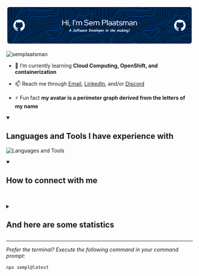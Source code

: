 ![Header](./github-header-image.png)


<p align="left"> <img src="https://komarev.com/ghpvc/?username=semplaatsman&label=Profile%20views&color=0e75b6&style=flat" alt="semplaatsman" /> </p>

- 🌱 I’m currently learning **Cloud Computing, OpenShift, and containerization**

- 📫 Reach me through [Email](mailto:hello@semplaatsman.nl), [LinkedIn](https://www.linkedin.com/in/sem-plaatsman-079a8a136/), and/or [Discord](https://discordapp.com/users/665130181597462530)

- ⚡ Fun fact **my avatar is a perimeter graph derived from the letters of my name**

<details open>
  <summary><h2>Languages and Tools I have experience with</h2></summary>
  <p>
    <img src="https://skillicons.dev/icons?i=java,cs,dotnet,spring,mongodb,mysql,hibernate,nginx,idea,visualstudio,vscode,php,linux,vite,vue,css,github,git,docker,bash,bootstrap,js,figma" alt="Languages and Tools">
  </p>
</details>

<details open> 
  <summary><h2>How to connect with me</h2></summary>
  <p>
    <a href="mailto:hello@semplaatsman.nl"><img src="https://skillicons.dev/icons?i=gmail" alt=""></a>
    <a href="https://linkedin.com/in/sem-plaatsman"><img src="https://skillicons.dev/icons?i=linkedin" alt=""></a>
    <a href="https://discordapp.com/users/665130181597462530"><img src="https://skillicons.dev/icons?i=discord" alt=""></a>
  </p>
</details>

<details>
  <summary><h2>And here are some statistics</h2></summary>
  <p>
    <img src="https://raw.githubusercontent.com/SemPlaatsman/SemPlaatsman/master/profile-summary-card-output/tokyonight/0-profile-details.svg" alt="">
    <img src="https://raw.githubusercontent.com/SemPlaatsman/SemPlaatsman/master/profile-summary-card-output/tokyonight/1-repos-per-language.svg" alt="">
    <img src="https://raw.githubusercontent.com/SemPlaatsman/SemPlaatsman/master/profile-summary-card-output/tokyonight/2-most-commit-language.svg" alt="">
    <img src="https://raw.githubusercontent.com/SemPlaatsman/SemPlaatsman/master/profile-summary-card-output/tokyonight/3-stats.svg" alt="">
    <img src="https://raw.githubusercontent.com/SemPlaatsman/SemPlaatsman/master/profile-summary-card-output/tokyonight/4-productive-time.svg" alt="">
  </p>
</details>

---

*Prefer the terminal? Execute the following command in your command prompt:*
```
npx sempl@latest
```
